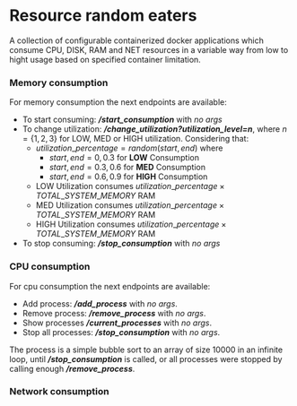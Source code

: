 # Resource random eaters

A collection of configurable containerized docker applications which
consume CPU, DISK, RAM and NET resources in a variable way from
low to hight usage based on specified container limitation.

### Memory consumption

For memory consumption the next endpoints are available:

- To start consuming: ***/start\_consumption*** with *no args*
- To change utilization: ***/change_utilization?utilization_level=n***, 
where $n=\{1, 2, 3\}$ for LOW, MED or HIGH utilization. Considering that:
    - $utilization\_percentage=random(start, end)$ where
        - $start, end=0, 0.3$ for **LOW** Consumption
        - $start, end=0.3, 0.6$ for **MED** Consumption
        - $start, end=0.6, 0.9$ for **HIGH** Consumption
    - LOW Utilization consumes $utilization\_percentage \times TOTAL\_SYSTEM\_MEMORY$ RAM
    - MED Utilization consumes $utilization\_percentage \times TOTAL\_SYSTEM\_MEMORY$ RAM
    - HIGH Utilization consumes $utilization\_percentage \times TOTAL\_SYSTEM\_MEMORY$ RAM
- To stop consuming: ***/stop\_consumption***  with *no args*

### CPU consumption
For cpu consumption the next endpoints are available:

- Add process: ***/add\_process*** with *no args*.
- Remove process: ***/remove\_process*** with *no args*.
- Show processes ***/current\_processes*** with *no args*.
- Stop all processes: ***/stop\_consumption*** with *no args*.

The process is a simple bubble sort to an array of size 10000 in an infinite loop, until
***/stop_consumption*** is called, or all processes were stopped by calling enough 
***/remove\_process***.

### Network consumption
